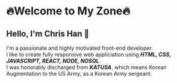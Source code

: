 # 🔥Welcome to My Zone🔥

## Hello, I'm Chris Han 👋

I'm a passionate and highly motivated front-end developer. <br/>
I like to create fully responsive web appliciation using **_HTML, CSS, JAVASCRIPT, REACT, NODE, NOSQL_**. <br/>
I was honorably discharged from **_KATUSA_**, which means Korean Augmentation to the US Army, as a Korean Army sergeant.


<!---
chris-kh-han/chris-kh-han is a ✨ special ✨ repository because its `README.md` (this file) appears on your GitHub profile.
You can click the Preview link to take a look at your changes.
--->
